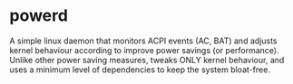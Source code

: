 # powerd
A simple linux daemon that monitors ACPI events (AC, BAT) and adjusts kernel behaviour according to improve power savings (or performance). Unlike other power saving measures, tweaks ONLY kernel behaviour, and uses a minimum level of dependencies to keep the system bloat-free.
